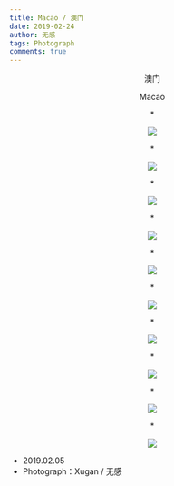 ```yaml
---
title: Macao / 澳门
date: 2019-02-24
author: 无感
tags: Photograph
comments: true
---
```


<p style="text-align:center;">澳门 </p>

<p style="text-align:center;">Macao </p>

<p style="text-align:center;">*</p>

<center><img src="/images/20190224Macao/20190224Macao_0.jpg"></img></center>

<!--more-->


<p style="text-align:center;">*</p>

<center><img src="/images/20190224Macao/20190224Macao_1.jpg"></img></center>

<p style="text-align:center;">*</p>

<center><img src="/images/20190224Macao/20190224Macao_2.jpg"></img></center>

<p style="text-align:center;">*</p>

<center><img src="/images/20190224Macao/20190224Macao_3.jpg"></img></center>

<p style="text-align:center;">*</p>

<center><img src="/images/20190224Macao/20190224Macao_4.jpg"></img></center>

<p style="text-align:center;">*</p>

<center><img src="/images/20190224Macao/20190224Macao_5.jpg"></img></center>

<p style="text-align:center;">*</p>

<center><img src="/images/20190224Macao/20190224Macao_6.jpg"></img></center>

<p style="text-align:center;">*</p>

<center><img src="/images/20190224Macao/20190224Macao_7.jpg"></img></center>

<p style="text-align:center;">*</p>

<center><img src="/images/20190224Macao/20190224Macao_8.jpg"></img></center>

<p style="text-align:center;">*</p>

<center><img src="/images/20190224Macao/20190224Macao_9.jpg"></img></center>



- 2019.02.05
- Photograph：Xugan / 无感